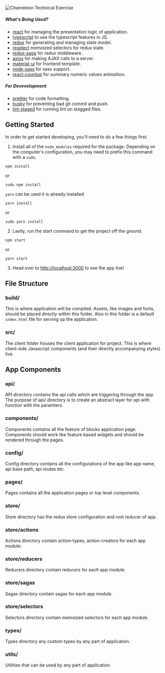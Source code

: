 ![Chameleon Technical Exercise ](https://user-images.githubusercontent.com/17162601/93578948-58100e00-f9b7-11ea-8c05-ff5fbdf7646b.png)

##### What's Being Used?

- [react](http://facebook.github.io/react/) for managing the presentation logic of application.
- [typescript](https://www.npmjs.com/package/typescript) to use the typescript features in JS.
- [redux](https://www.npmjs.com/package/redux) for generating and managing state model.
- [reselect](https://www.npmjs.com/package/reselect) memoized selectors for redux state.
- [redux-saga](https://www.npmjs.com/package/redux-saga) for redux middleware.
- [axios](https://www.npmjs.com/package/axios) for making AJAX calls to a server.
- [material-ui](https://www.npmjs.com/package/@material-ui/core) for frontend template.
- [node-sass](https://npmjs.org/package/node-sass) for sass support.
- [react-countup](https://www.npmjs.com/package/react-ga) for summary numeric values animaition.

##### For Devevelopment

- [prettier](https://www.npmjs.com/package/prettier) for code formatting.
- [husky](https://www.npmjs.com/package/husky) for preventing bad git commit and push.
- [lint-staged](https://www.npmjs.com/package/lint-staged) for running lint on stagged files.

## Getting Started

In order to get started developing, you'll need to do a few things first.

1. Install all of the `node_modules` required for the package. Depending on the computer's configuration, you may need to prefix this command with a `sudo`.

```
npm install
```

or

```
sudo npm install
```

`yarn` can be used it is already installed

```
yarn install
```

or

```
sudo yarn install
```

2. Lastly, run the start command to get the project off the ground.

```
npm start
```

or

```
yarn start
```

3. Head over to [http://localhost:3000](http://localhost:3000) to see the app live!

## File Structure

### build/

This is where application will be compiled. Assets, like images and fonts, should be placed directly within this folder. Also in this folder is a default `index.html` file for serving up the application.

### src/

The client folder houses the client application for project. This is where client-side Javascript components (and their directly accompanying styles) live.

## App Components

### api/

API directory contains the api calls which are triggering through the app. The purpose of api/ directory is to create an abstract layer for api with function with the paramters.

### components/

Components contains all the feature of blocks application page. Components should work like feature based widgets and should be rendered through the pages.

### config/

Config directory contains all the configurations of the app like app name, api base path, api routes etc.

### pages/

Pages contains all the application pages or top level components.

### store/

Store directory has the redux store configuration and root reducer of app.

### store/actions

Actions directory contain action-types, action-creators for each app module.

### store/reducers

Reducers directory contain reducers for each app module.

### store/sagas

Sagas directory contain sagas for each app module.

### store/selectors

Selectors directory contain memoized selectors for each app module.

### types/

Types directory any custom types by any part of application.

### utils/

Utilities that can be used by any part of application.
